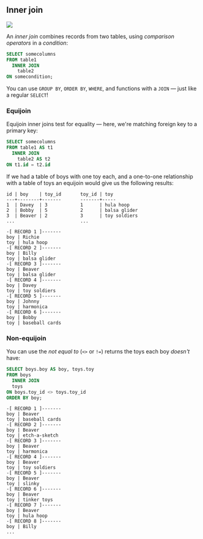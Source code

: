 ## Inner join

![](./img/inner-join.png)

An _inner join_ combines records from two tables, using _comparison operators_ in a _condition_:

```sql
SELECT somecolumns
FROM table1
  INNER JOIN
    table2
ON somecondition;
```

You can use `GROUP BY`, `ORDER BY`, `WHERE`, and functions with a `JOIN` — just like a regular `SELECT`!

### Equijoin

Equijoin inner joins test for equality — here, we're matching foreign key to a primary key:

```sql
SELECT somecolumns
FROM table1 AS t1
  INNER JOIN
    table2 AS t2
ON t1.id = t2.id
```

If we had a table of boys with one toy each, and a one-to-one relationship with a table of toys an equijoin would give us the following results:

```text
id | boy    | toy_id       toy_id | toy
---+--------+-------       -------+-----
1  | Davey  | 3            1      | hula hoop
2  | Bobby  | 5            2      | balsa glider
3  | Beaver | 2            3      | toy soldiers
...                        ...
```
```text
-[ RECORD 1 ]-------
boy | Richie
toy | hula hoop
-[ RECORD 2 ]-------
boy | Billy
toy | balsa glider
-[ RECORD 3 ]-------
boy | Beaver
toy | balsa glider
-[ RECORD 4 ]-------
boy | Davey
toy | toy soldiers
-[ RECORD 5 ]-------
boy | Johnny
toy | harmonica
-[ RECORD 6 ]-------
boy | Bobby
toy | baseball cards
```

### Non-equijoin

You can use the _not equal to_ (`<>` or `!=`) returns the toys each boy _doesn't_ have:

```sql
SELECT boys.boy AS boy, toys.toy
FROM boys
  INNER JOIN
  toys
ON boys.toy_id <> toys.toy_id
ORDER BY boy;
```
```text
-[ RECORD 1 ]-------
boy | Beaver
toy | baseball cards
-[ RECORD 2 ]-------
boy | Beaver
toy | etch-a-sketch
-[ RECORD 3 ]-------
boy | Beaver
toy | harmonica
-[ RECORD 4 ]-------
boy | Beaver
toy | toy soldiers
-[ RECORD 5 ]-------
boy | Beaver
toy | slinky
-[ RECORD 6 ]-------
boy | Beaver
toy | tinker toys
-[ RECORD 7 ]-------
boy | Beaver
toy | hula hoop
-[ RECORD 8 ]-------
boy | Billy
...
```
